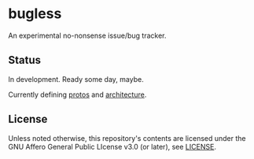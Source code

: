 bugless
=======

An experimental no-nonsense issue/bug tracker.

Status
------

In development. Ready some day, maybe.

Currently defining [protos](proto/) and [architecture](docs/architecture.md).

License
-------

Unless noted otherwise, this repository's contents are licensed under the GNU Affero General Public LIcense v3.0 (or later), see [LICENSE](LICENSE).

